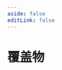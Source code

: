 ```yaml
---
aside: false
editLink: false
---
```


# 覆盖物

<script setup>
import Chart from '../components/sample/Chart.vue'
import { js, html, css } from '../components/sample/overlay/index.js'
</script>
<Chart :js="js" :html="html" :css="css" title="覆盖物"/>

<!--@include: @/components/sample/overlay/index.md-->


